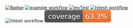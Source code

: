 [![Badge](https://img.shields.io/badge/version-v2.1%E2%80%90nana-blue.svg)](https://github.com/hitesh-temp-account/Breach/blob/main/gradle.properties#L15)
[![example workflow](https://github.com/hitesh-temp-account/Breach/actions/workflows/spandan.yml/badge.svg)](https://github.com/hitesh-temp-account/Breach/actions/workflows/spandan.yml)
[![myTest](https://img.shields.io/github/workflow/status/hitesh-temp-account/Breach/myTest?logo=checkmarx)](https://github.com/hitesh-temp-account/Breach/actions/workflows/myTest.yml)
[![hitesh workflow](https://github.com/hitesh-temp-account/Breach/actions/workflows/hiteshWorkflow.yml/badge.svg)](https://github.com/hitesh-temp-account/Breach/actions/workflows/hiteshWorkflow.yml)
![hitesh workflow](https://img.shields.io/maven-central/v/xstream/xstream)
![Coverage](.github/badges/jacoco.svg)

